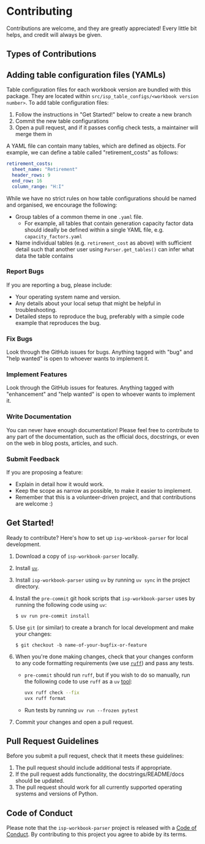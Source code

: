# Contributing

Contributions are welcome, and they are greatly appreciated! Every little bit
helps, and credit will always be given.

## Types of Contributions

## Adding table configuration files (YAMLs)

Table configuration files for each workbook version are bundled with this package. They are located within `src/isp_table_configs/<workbook version number>`. To add table configuration files:

1. Follow the instructions in "Get Started!" below to create a new branch
2. Commit the new table configurations
3. Open a pull request, and if it passes config check tests, a maintainer will merge them in

A YAML file can contain many tables, which are defined as objects. For example, we can define a table called "retirement_costs" as follows:
```yaml
retirement_costs:
  sheet_name: "Retirement"
  header_rows: 9
  end_row: 16
  column_range: "H:I"
```

While we have no strict rules on how table configurations should be named and organised, we encourage the following:

- Group tables of a common theme in one `.yaml` file.
  - For example, all tables that contain generation capacity factor data should ideally be defined within a single YAML file, e.g. `capacity_factors.yaml`
- Name individual tables (e.g. `retirement_cost` as above) with sufficient detail such that another user using `Parser.get_tables()` can infer what data the table contains

### Report Bugs

If you are reporting a bug, please include:

* Your operating system name and version.
* Any details about your local setup that might be helpful in troubleshooting.
* Detailed steps to reproduce the bug, preferably with a simple code example that reproduces the bug.

### Fix Bugs

Look through the GitHub issues for bugs. Anything tagged with "bug" and "help
wanted" is open to whoever wants to implement it.

### Implement Features

Look through the GitHub issues for features. Anything tagged with "enhancement"
and "help wanted" is open to whoever wants to implement it.

### Write Documentation

You can never have enough documentation! Please feel free to contribute to any
part of the documentation, such as the official docs, docstrings, or even
on the web in blog posts, articles, and such.

### Submit Feedback

If you are proposing a feature:

* Explain in detail how it would work.
* Keep the scope as narrow as possible, to make it easier to implement.
* Remember that this is a volunteer-driven project, and that contributions
  are welcome :)

## Get Started!

Ready to contribute? Here's how to set up `isp-workbook-parser` for local development.

1. Download a copy of `isp-workbook-parser` locally.
2. Install [`uv`](https://github.com/astral-sh/uv).
3. Install `isp-workbook-parser` using `uv` by running `uv sync` in the project directory.
4. Install the `pre-commit` git hook scripts that `isp-workbook-parser` uses by running the following code using `uv`:

      ```console
      $ uv run pre-commit install
      ```

5. Use `git` (or similar) to create a branch for local development and make your changes:

    ```console
    $ git checkout -b name-of-your-bugfix-or-feature
    ```

6. When you're done making changes, check that your changes conform to any code formatting requirements (we use [`ruff`](https://github.com/astral-sh/ruff)) and pass any tests.
    - `pre-commit` should run `ruff`, but if you wish to do so manually, run the following code to use `ruff` as a `uv` [tool](https://docs.astral.sh/uv/concepts/tools/):

      ```bash
      uvx ruff check --fix
      uvx ruff format
      ```

    - Run tests by running `uv run --frozen pytest`

7. Commit your changes and open a pull request.

## Pull Request Guidelines

Before you submit a pull request, check that it meets these guidelines:

1. The pull request should include additional tests if appropriate.
2. If the pull request adds functionality, the docstrings/README/docs should be updated.
3. The pull request should work for all currently supported operating systems and versions of Python.

## Code of Conduct

Please note that the `isp-workbook-parser` project is released with a
[Code of Conduct](CONDUCT.md). By contributing to this project you agree to abide by its terms.

